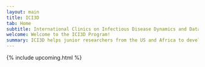 ```yaml
---
layout: main
title: ICI3D
tab: Home
subtitle: International Clinics on Infectious Disease Dynamics and Data
welcome: Welcome to the ICI3D Program!
summary: ICI3D helps junior researchers from the US and Africa to develop integrative research projects in infectious disease dynamics and to communicate their questions, methods, and findings across disciplinary boundaries.
---
```

{% include upcoming.html %}
